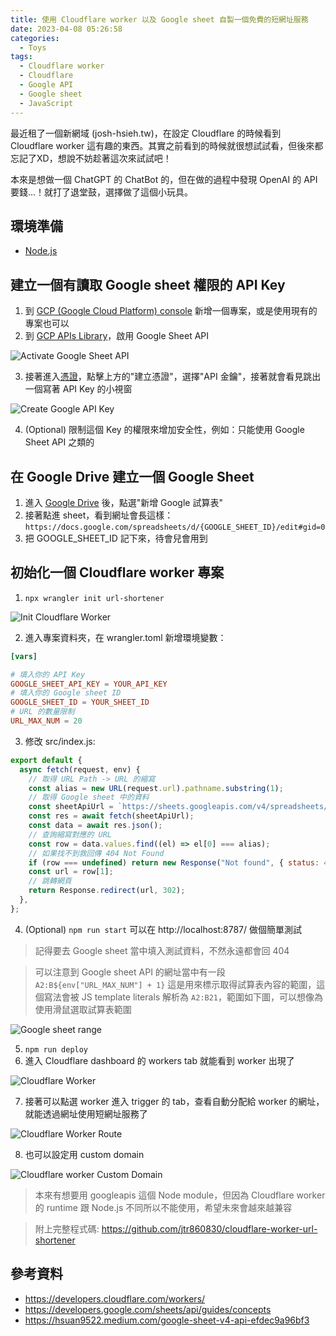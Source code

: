 ```yaml
---
title: 使用 Cloudflare worker 以及 Google sheet 自製一個免費的短網址服務
date: 2023-04-08 05:26:58
categories:
  - Toys
tags:
  - Cloudflare worker
  - Cloudflare
  - Google API
  - Google sheet
  - JavaScript
---
```


最近租了一個新網域 (josh-hsieh.tw)，在設定 Cloudflare 的時候看到 Cloudflare worker 這有趣的東西。其實之前看到的時候就很想試試看，但後來都忘記了XD，想說不妨趁著這次來試試吧！

本來是想做一個 ChatGPT 的 ChatBot 的，但在做的過程中發現 OpenAI 的 API 要錢...！就打了退堂鼓，選擇做了這個小玩具。

## 環境準備

- [Node.js](https://nodejs.org)

## 建立一個有讀取 Google sheet 權限的 API Key

1. 到 [GCP (Google Cloud Platform) console](https://console.cloud.google.com/?hl=zh-TW) 新增一個專案，或是使用現有的專案也可以
2. 到 [GCP APIs Library](https://console.cloud.google.com/apis/library?hl=zh-TW)，啟用 Google Sheet API

![Activate Google Sheet API](acitve-google-sheet-api.png)

3. 接著進入[憑證](https://console.cloud.google.com/apis/credentials?hl=zh-TW)，點擊上方的"建立憑證"，選擇"API 金鑰"，接著就會看見跳出一個寫著 API Key 的小視窗

![Create Google API Key](create-google-api-key.png)

4. (Optional) 限制這個 Key 的權限來增加安全性，例如：只能使用 Google Sheet API 之類的

## 在 Google Drive 建立一個 Google Sheet

1. 進入 [Google Drive](https://drive.google.com/drive/my-drive) 後，點選"新增 Google 試算表"
2. 接著點進 sheet，看到網址會長這樣：`https://docs.google.com/spreadsheets/d/{GOOGLE_SHEET_ID}/edit#gid=0`
3. 把 GOOGLE_SHEET_ID 記下來，待會兒會用到

## 初始化一個 Cloudflare worker 專案

1. `npx wrangler init url-shortener`

![Init Cloudflare Worker](init-cloudflare-worker.png)

2. 進入專案資料夾，在 wrangler.toml 新增環境變數：

```toml
[vars]

# 填入你的 API Key
GOOGLE_SHEET_API_KEY = YOUR_API_KEY
# 填入你的 Google sheet ID
GOOGLE_SHEET_ID = YOUR_SHEET_ID
# URL 的數量限制
URL_MAX_NUM = 20
```

3. 修改 src/index.js:

```javascript
export default {
  async fetch(request, env) {
    // 取得 URL Path -> URL 的縮寫
    const alias = new URL(request.url).pathname.substring(1);
    // 取得 Google sheet 中的資料
    const sheetApiUrl = `https://sheets.googleapis.com/v4/spreadsheets/${env["GOOGLE_SHEET_ID"]}/values/A2:B${env["URL_MAX_NUM"] + 1}?key=${env["GOOGLE_SHEET_API_KEY"]}`;
    const res = await fetch(sheetApiUrl);
    const data = await res.json();
    // 查詢縮寫對應的 URL
    const row = data.values.find((el) => el[0] === alias);
    // 如果找不到救回傳 404 Not Found
    if (row === undefined) return new Response("Not found", { status: 404 });
    const url = row[1];
    // 跳轉網頁
    return Response.redirect(url, 302);
  },
};
```

4. (Optional) `npm run start` 可以在 http://localhost:8787/ 做個簡單測試

> 記得要去 Google sheet 當中填入測試資料，不然永遠都會回 404

> 可以注意到 Google sheet API 的網址當中有一段 `A2:B${env["URL_MAX_NUM"] + 1}` 這是用來標示取得試算表內容的範圍，這個寫法會被 JS template literals 解析為 `A2:B21`，範圍如下圖，可以想像為使用滑鼠選取試算表範圍

![Google sheet range](google-sheet-range.png)

5. `npm run deploy`
6. 進入 Cloudflare dashboard 的 workers tab 就能看到 worker 出現了

![Cloudflare Worker](cloudflare-worker.png)

7. 接著可以點選 worker 進入 trigger 的 tab，查看自動分配給 worker 的網址，就能透過網址使用短網址服務了

![Cloudflare Worker Route](cloudflare-worker-route.png)

8. 也可以設定用 custom domain

![Cloudflare worker Custom Domain](cloudflare-worker-custom-domain.png)

> 本來有想要用 googleapis 這個 Node module，但因為 Cloudflare worker 的 runtime 跟 Node.js 不同所以不能使用，希望未來會越來越兼容

> 附上完整程式碼: https://github.com/jtr860830/cloudflare-worker-url-shortener

## 參考資料

- https://developers.cloudflare.com/workers/
- https://developers.google.com/sheets/api/guides/concepts
- https://hsuan9522.medium.com/google-sheet-v4-api-efdec9a96bf3
